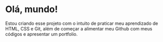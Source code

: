 # Olá, mundo!

Estou criando esse projeto com o intuito de praticar meu aprendizado de HTML, CSS e Git, além de começar a alimentar meu Github com meus códigos e apresentar um portfolio.
 

